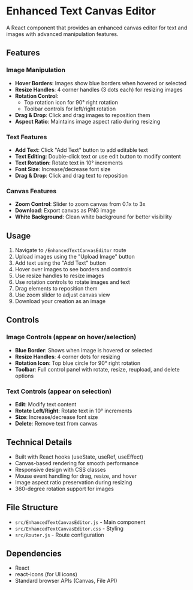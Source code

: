# Enhanced Text Canvas Editor

A React component that provides an enhanced canvas editor for text and images with advanced manipulation features.

## Features

### Image Manipulation
- **Hover Borders**: Images show blue borders when hovered or selected
- **Resize Handles**: 4 corner handles (3 dots each) for resizing images
- **Rotation Control**: 
  - Top rotation icon for 90° right rotation
  - Toolbar controls for left/right rotation
- **Drag & Drop**: Click and drag images to reposition them
- **Aspect Ratio**: Maintains image aspect ratio during resizing

### Text Features
- **Add Text**: Click "Add Text" button to add editable text
- **Text Editing**: Double-click text or use edit button to modify content
- **Text Rotation**: Rotate text in 10° increments
- **Font Size**: Increase/decrease font size
- **Drag & Drop**: Click and drag text to reposition

### Canvas Features
- **Zoom Control**: Slider to zoom canvas from 0.1x to 3x
- **Download**: Export canvas as PNG image
- **White Background**: Clean white background for better visibility

## Usage

1. Navigate to `/EnhancedTextCanvasEditor` route
2. Upload images using the "Upload Image" button
3. Add text using the "Add Text" button
4. Hover over images to see borders and controls
5. Use resize handles to resize images
6. Use rotation controls to rotate images and text
7. Drag elements to reposition them
8. Use zoom slider to adjust canvas view
9. Download your creation as an image

## Controls

### Image Controls (appear on hover/selection)
- **Blue Border**: Shows when image is hovered or selected
- **Resize Handles**: 4 corner dots for resizing
- **Rotation Icon**: Top blue circle for 90° right rotation
- **Toolbar**: Full control panel with rotate, resize, reupload, and delete options

### Text Controls (appear on selection)
- **Edit**: Modify text content
- **Rotate Left/Right**: Rotate text in 10° increments
- **Size**: Increase/decrease font size
- **Delete**: Remove text from canvas

## Technical Details

- Built with React hooks (useState, useRef, useEffect)
- Canvas-based rendering for smooth performance
- Responsive design with CSS classes
- Mouse event handling for drag, resize, and hover
- Image aspect ratio preservation during resizing
- 360-degree rotation support for images

## File Structure

- `src/EnhancedTextCanvasEditor.js` - Main component
- `src/EnhancedTextCanvasEditor.css` - Styling
- `src/Router.js` - Route configuration

## Dependencies

- React
- react-icons (for UI icons)
- Standard browser APIs (Canvas, File API)
